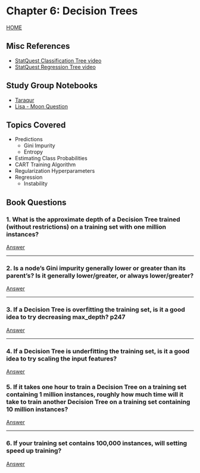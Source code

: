 # Chapter 6: Decision Trees

[HOME](/README.md)

## Misc References

- [StatQuest Classification Tree video](https://youtu.be/_L39rN6gz7Y)
- [StatQuest Regression Tree video](https://youtu.be/g9c66TUylZ4)

## Study Group Notebooks

- [Taraqur](https://colab.research.google.com/drive/11M2AQJx3Vo5oe4TlXWe0HftoK6DsMfkd)
- [Lisa - Moon Question](https://colab.research.google.com/drive/1QkKb6afMsLqr_ZW4Icl8G1jEXtweE8AG)

## Topics Covered

- Predictions
  - Gini Impurity
  - Entropy
- Estimating Class Probabilities
- CART Training Algorithm
- Regularization Hyperparameters
- Regression
  - Instability

## Book Questions

### 1. What is the approximate depth of a Decision Tree trained (without restrictions) on a training set with one million instances?

[Answer](q_6_1_ans.md)

***

### 2. Is a node’s Gini impurity generally lower or greater than its parent’s? Is it generally lower/greater, or always lower/greater?

[Answer](q_6_2_ans.md)

***

### 3. If a Decision Tree is overfitting the training set, is it a good idea to try decreasing max_depth? p247

[Answer](q_6_3_ans.md)

***

### 4. If a Decision Tree is underfitting the training set, is it a good idea to try scaling the input features?

[Answer](q_6_4_ans.md)

### 5. If it takes one hour to train a Decision Tree on a training set containing 1 million instances, roughly how much time will it take to train another Decision Tree on a training set containing 10 million instances?

[Answer](q_6_6_ans.md)

***

### 6. If your training set contains 100,000 instances, will setting speed up training?

[Answer](q_6_6_ans.md)


